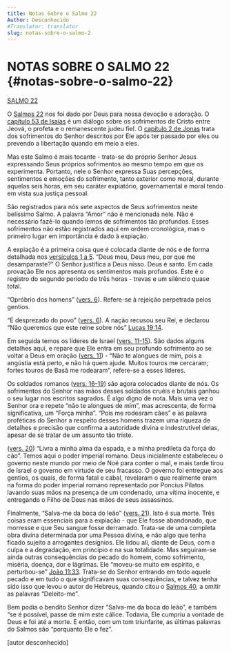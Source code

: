 ```yaml
---
title: Notas Sobre o Salmo 22
Author: Desconhecido
#Translator: translator
slug: notas-sobre-o-salmo-2
---
```


# NOTAS SOBRE O SALMO 22 {#notas-sobre-o-salmo-22}

[SALMO 22](http://mysword.info/b?r=Psa_22)

O [Salmos 22](http://mysword.info/b?r=Psa_22) nos foi dado por Deus para nossa devoção e adoração. O [capítulo 53 de Isaías](http://mysword.info/b?r=Isa_53) é um diálogo sobre os sofrimentos de Cristo entre Jeová, o profeta e o remanescente judeu fiel. O [capítulo 2 de Jonas](http://mysword.info/b?r=Jon_2) trata dos sofrimentos do Senhor descritos por Ele após ter passado por eles ou prevendo a libertação quando em meio a eles.

Mas este Salmo é mais tocante - trata-se do próprio Senhor Jesus expressando Seus próprios sofrimentos ao mesmo tempo em que os experimenta. Portanto, nele o Senhor expressa Suas percepções, sentimentos e emoções do sofrimento, tanto exterior como moral, durante aquelas seis horas, em seu caráter expiatório, governamental e moral tendo em vista sua justiça pessoal.

São registrados para nós sete aspectos de Seus sofrimentos neste belíssimo Salmo. A palavra “Amor” não é mencionada nele. Não é necessário fazê-lo quando lemos de sofrimentos tão profundos. Esses sofrimentos não estão registrados aqui em ordem cronológica, mas o primeiro lugar em importância é dado à expiação.

A expiação é a primeira coisa que é colocada diante de nós e de forma detalhada nos [versículos 1 a 5](http://mysword.info/b?r=Psa_22:1-5). “Deus meu, Deus meu, por que me desamparaste?” O Senhor justifica a Deus nisso. Deus é santo. Em cada provação Ele nos apresenta os sentimentos mais profundos. Este é o registro do segundo período de três horas - trevas e um silêncio quase total.

“Opróbrio dos homens” ([vers. 6](http://mysword.info/b?r=Psa_22:6)). Refere-se à rejeição perpetrada pelos gentios.

“E desprezado do povo” ([vers. 6](http://mysword.info/b?r=Psa_22:6)). A nação recusou seu Rei, e declarou “Não queremos que este reine sobre nós” [Lucas 19:14](http://mysword.info/b?r=Luk_19:14).

Em seguida temos os líderes de Israel ([vers. 11-15](http://mysword.info/b?r=Psa_22:11-15)). São dados alguns detalhes aqui, e repare que Ele entra em seu profundo sofrimento ao se voltar a Deus em oração ([vers. 11](http://mysword.info/b?r=Psa_22:11)) - “Não te alongues de mim, pois a angústia está perto, e não há quem ajude. Muitos touros me cercaram; fortes touros de Basã me rodearam”, refere-se a esses líderes.

Os soldados romanos ([vers. 16-19](http://mysword.info/b?r=Psa_22:16-19)) são agora colocados diante de nós. Os sofrimentos do Senhor nas mãos desses soldados cruéis e brutais ganhou o seu lugar nos escritos sagrados. É algo digno de nota. Mais uma vez o Senhor ora e repete “não te alongues de mim”, mas acrescenta, de forma significativa, um “Força minha”. “Pois me rodearam cães” e as palavra proféticas do Senhor a respeito desses homens trazem uma riqueza de detalhes e precisão que confirma a autoridade divina e indestrutível delas, apesar de se tratar de um assunto tão triste.

([vers. 20](http://mysword.info/b?r=Psa_22:20)) “Livra a minha alma da espada, e a minha predileta da força do cão”. Temos aqui o poder imperial romano. Deus inicialmente estabeleceu o governo neste mundo por meio de Noé para conter o mal, e mais tarde tirou de Israel o governo em virtude de seu fracasso. O governo foi entregue aos gentios, os quais, de forma fatal e cabal, revelaram o que realmente eram na forma do poder imperial romano representado por Poncius Pilatos lavando suas mãos na presença de um condenado, uma vítima inocente, e entregando o Filho de Deus nas mãos de seus assassinos.

Finalmente, “Salva-me da boca do leão” ([vers. 21](http://mysword.info/b?r=Psa_22:21)). Isto é sua morte. Três coisas eram essenciais para a expiação - que Ele fosse abandonado, que morresse e que Seu sangue fosse derramado. Trata-se de uma completa obra divina determinada por uma Pessoa divina, e não algo que tenha ficado sujeito a arrogantes desígnios. Ele lidou ali, diante de Deus, com a culpa e a degradação, em princípio e na sua totalidade. Mas seguiram-se ainda outras consequências do pecado do homem, como sofrimento, miséria, doença, dor e lágrimas. Ele “moveu-se muito em espírito, e perturbou-se” [João 11:33](http://mysword.info/b?r=Joh_11:33). Trata-se do Senhor entrando em todo aquele pecado e em tudo o que significavam suas consequências, e talvez tenha sido isso que levou o autor de Hebreus, quando citou o [Salmos 40](http://mysword.info/b?r=Psa_40), a omitir as palavras “Deleito-me”.

Bem podia o bendito Senhor dizer “Salva-me da boca do leão”, e também “se é possível, passe de mim este cálice. Todavia, Ele cumpriu a vontade de Deus e foi até a morte. E então, com um tom triunfante, as últimas palavras do Salmos são “porquanto Ele o fez”.

[autor desconhecido]